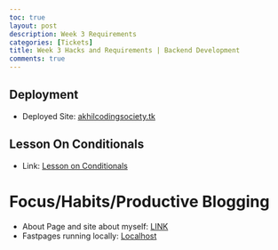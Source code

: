 ```yaml
---
toc: true
layout: post
description: Week 3 Requirements
categories: [Tickets]
title: Week 3 Hacks and Requirements | Backend Development
comments: true
---
```



## Deployment
- Deployed Site: [akhilcodingsociety.tk](akhilcodingsociety.tk)

## Lesson On Conditionals
- Link: [Lesson on Conditionals](#)

# Focus/Habits/Productive Blogging
- About Page and site about myself: [LINK](https://akhilnandhakumar.github.io/CSA/about/)
- Fastpages running locally: [Localhost](http://0.0.0.0:4000/CSA/)